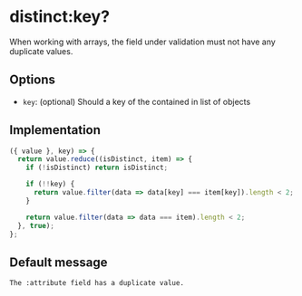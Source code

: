 # distinct:key?

When working with arrays, the field under validation must not have any duplicate values.

## Options

- `key`: (optional) Should a key of the contained in list of objects

## Implementation

```js
({ value }, key) => {
  return value.reduce((isDistinct, item) => {
    if (!isDistinct) return isDistinct;

    if (!!key) {
      return value.filter(data => data[key] === item[key]).length < 2;
    }

    return value.filter(data => data === item).length < 2;
  }, true);
};
```

## Default message

```
The :attribute field has a duplicate value.
```
